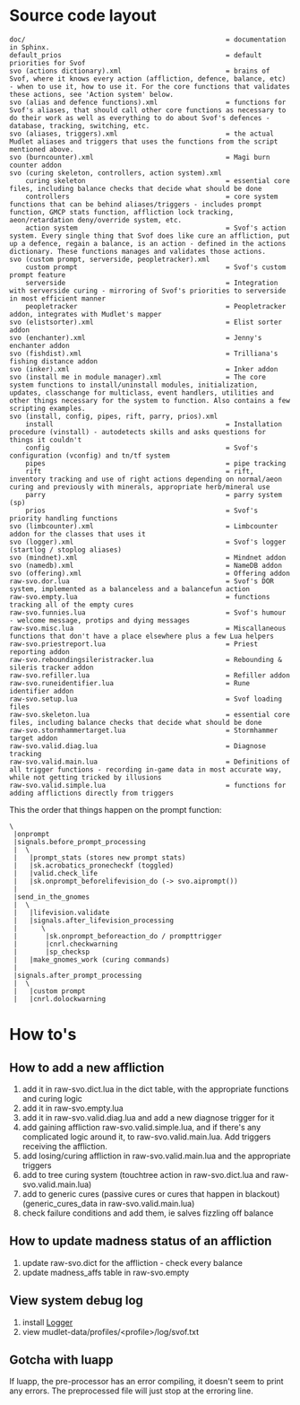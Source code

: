 # Source code layout

    doc/                                                  = documentation in Sphinx.
    default_prios                                         = default priorities for Svof
    svo (actions dictionary).xml                          = brains of Svof, where it knows every action (affliction, defence, balance, etc) - when to use it, how to use it. For the core functions that validates these actions, see 'Action system' below.
    svo (alias and defence functions).xml                 = functions for Svof's aliases, that should call other core functions as necessary to do their work as well as everything to do about Svof's defences - database, tracking, switching, etc.
    svo (aliases, triggers).xml                           = the actual Mudlet aliases and triggers that uses the functions from the script mentioned above.
    svo (burncounter).xml                                 = Magi burn counter addon
    svo (curing skeleton, controllers, action system).xml
        curing skeleton                                   = essential core files, including balance checks that decide what should be done
        controllers                                       = core system functions that can be behind aliases/triggers - includes prompt function, GMCP stats function, affliction lock tracking, aeon/retardation deny/override system, etc.
        action system                                     = Svof's action system. Every single thing that Svof does like cure an affliction, put up a defence, regain a balance, is an action - defined in the actions dictionary. These functions manages and validates those actions.
    svo (custom prompt, serverside, peopletracker).xml 
        custom prompt                                     = Svof's custom prompt feature
        serverside                                        = Integration with serverside curing - mirroring of Svof's priorities to serverside in most efficient manner
        peopletracker                                     = Peopletracker addon, integrates with Mudlet's mapper
    svo (elistsorter).xml                                 = Elist sorter addon
    svo (enchanter).xml                                   = Jenny's enchanter addon
    svo (fishdist).xml                                    = Trilliana's fishing distance addon
    svo (inker).xml                                       = Inker addon
    svo (install me in module manager).xml                = The core system functions to install/uninstall modules, initialization, updates, classchange for multiclass, event handlers, utilities and other things necessary for the system to function. Also contains a few scripting examples.
    svo (install, config, pipes, rift, parry, prios).xml
        install                                           = Installation procedure (vinstall) - autodetects skills and asks questions for things it couldn't
        config                                            = Svof's configuration (vconfig) and tn/tf system
        pipes                                             = pipe tracking
        rift                                              = rift, inventory tracking and use of right actions depending on normal/aeon curing and previously with minerals, appropriate herb/mineral use
        parry                                             = parry system (sp)
        prios                                             = Svof's priority handling functions
    svo (limbcounter).xml                                 = Limbcounter addon for the classes that uses it
    svo (logger).xml                                      = Svof's logger (startlog / stoplog aliases)
    svo (mindnet).xml                                     = Mindnet addon
    svo (namedb).xml                                      = NameDB addon
    svo (offering).xml                                    = Offering addon
    raw-svo.dor.lua                                       = Svof's DOR system, implemented as a balanceless and a balancefun action
    raw-svo.empty.lua                                     = functions tracking all of the empty cures
    raw-svo.funnies.lua                                   = Svof's humour - welcome message, protips and dying messages
    raw-svo.misc.lua                                      = Miscallaneous functions that don't have a place elsewhere plus a few Lua helpers
    raw-svo.priestreport.lua                              = Priest reporting addon
    raw-svo.reboundingsileristracker.lua                  = Rebounding & sileris tracker addon
    raw-svo.refiller.lua                                  = Refiller addon
    raw-svo.runeidentifier.lua                            = Rune identifier addon
    raw-svo.setup.lua                                     = Svof loading files
    raw-svo.skeleton.lua                                  = essential core files, including balance checks that decide what should be done
    raw-svo.stormhammertarget.lua                         = Stormhammer target addon
    raw-svo.valid.diag.lua                                = Diagnose tracking
    raw-svo.valid.main.lua                                = Definitions of all trigger functions - recording in-game data in most accurate way, while not getting tricked by illusions
    raw-svo.valid.simple.lua                              = functions for adding afflictions directly from triggers


This the order that things happen on the prompt function:

    \
     |onprompt
     |signals.before_prompt_processing
     |  \
     |   |prompt_stats (stores new prompt stats)
     |   |sk.acrobatics_pronecheckf (toggled)
     |   |valid.check_life
     |   |sk.onprompt_beforelifevision_do (-> svo.aiprompt())
     |
     |send_in_the_gnomes
     |  \
     |   |lifevision.validate
     |   |signals.after_lifevision_processing
     |      \
     |       |sk.onprompt_beforeaction_do / prompttrigger
     |       |cnrl.checkwarning
     |       |sp_checksp
     |   |make_gnomes_work (curing commands)
     |
     |signals.after_prompt_processing
     |  \
     |   |custom prompt
     |   |cnrl.dolockwarning


# How to's

## How to add a new affliction
1. add it in raw-svo.dict.lua in the dict table, with the appropriate functions and curing logic
1. add it in raw-svo.empty.lua
1. add it in raw-svo.valid.diag.lua and add a new diagnose trigger for it
1. add gaining affliction raw-svo.valid.simple.lua, and if there's any complicated logic around it, to raw-svo.valid.main.lua. Add triggers receiving the affliction.
1. add losing/curing affliction in raw-svo.valid.main.lua and the appropriate triggers
1. add to tree curing system (touchtree action in raw-svo.dict.lua and raw-svo.valid.main.lua)
1. add to generic cures (passive cures or cures that happen in blackout) (generic_cures_data in raw-svo.valid.main.lua)
1. check failure conditions and add them, ie salves fizzling off balance

## How to update madness status of an affliction
1. update raw-svo.dict for the affliction - check every balance
1. update madness_affs table in raw-svo.empty

## View system debug log
1. install [Logger](http://forums.mudlet.org/viewtopic.php?f=6&t=1424)
1. view mudlet-data/profiles/\<profile>/log/svof.txt

## Gotcha with luapp
If luapp, the pre-processor has an error compiling, it doesn't seem to print any errors. The preprocessed file will just stop at the erroring line.
